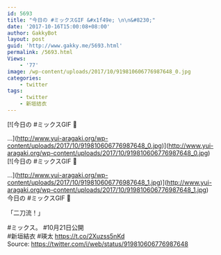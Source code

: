 ```yaml
---
id: 5693
title: "今日の #ミックスGIF &#x1f49e; \n\n&#8230;"
date: '2017-10-16T15:00:08+08:00'
author: GakkyBot
layout: post
guid: 'http://www.gakky.me/5693.html'
permalink: /5693.html
Views:
    - '77'
image: /wp-content/uploads/2017/10/919810606776987648_0.jpg
categories:
    - twitter
tags:
    - twitter
    - 新垣结衣
---
```


[![今日の #ミックスGIF 💞 

...](http://www.yui-aragaki.org/wp-content/uploads/2017/10/919810606776987648_0.jpg)](http://www.yui-aragaki.org/wp-content/uploads/2017/10/919810606776987648_0.jpg)  
[![今日の #ミックスGIF 💞 

...](http://www.yui-aragaki.org/wp-content/uploads/2017/10/919810606776987648_1.jpg)](http://www.yui-aragaki.org/wp-content/uploads/2017/10/919810606776987648_1.jpg)  
今日の #ミックスGIF 💞

「二刀流！」

\#ミックス。 #10月21日公開  
\#新垣結衣 #瑛太 https://t.co/2Xuzss5nKd  
Source: <https://twitter.com/i/web/status/919810606776987648>